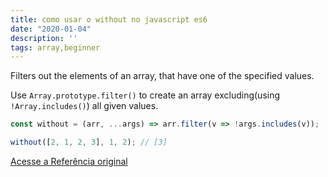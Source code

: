```yaml
---
title: como usar o without no javascript es6
date: "2020-01-04"
description: ''
tags: array,beginner
---
```


Filters out the elements of an array, that have one of the specified values.

Use `Array.prototype.filter()` to create an array excluding(using `!Array.includes()`) all given values.

```js
const without = (arr, ...args) => arr.filter(v => !args.includes(v));
```

```js
without([2, 1, 2, 3], 1, 2); // [3]
```


[Acesse a Referência original](http://github.com/30-seconds/)

